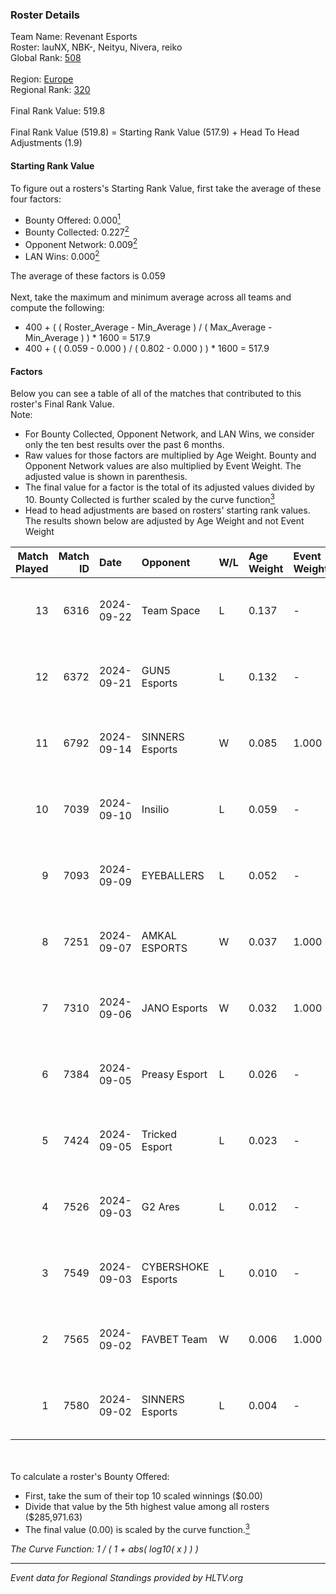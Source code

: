 ### Roster Details<br />
Team Name: Revenant Esports<br />
Roster: lauNX, NBK-, Neityu, Nivera, reiko<br />
Global Rank: [508](../../standings_global_2025_02_28.md)<br />
<br />
Region: [Europe]( ../../standings_europe_2025_02_28.md)<br />
Regional Rank: [320]( ../../standings_europe_2025_02_28.md)<br />
<br />
Final Rank Value:  519.8<br />
<br />
Final Rank Value (519.8) = Starting Rank Value (517.9) + Head To Head Adjustments (1.9)<br />

#### Starting Rank Value<br />
To figure out a rosters's Starting Rank Value, first take the average of these four factors:<br />
- Bounty Offered: 0.000[<sup>1</sup>](#table2)
- Bounty Collected: 0.227[<sup>2</sup>](#table1)
- Opponent Network: 0.009[<sup>2</sup>](#table1)
- LAN Wins: 0.000[<sup>2</sup>](#table1)

The average of these factors is 0.059<br />
<br />
Next, take the maximum and minimum average across all teams and compute the following:<br />
- 400 + ( ( Roster_Average - Min_Average ) / ( Max_Average - Min_Average ) ) * 1600 = 517.9
- 400 + ( ( 0.059 - 0.000 ) / ( 0.802 - 0.000 ) ) * 1600 = 517.9


#### Factors<br />
Below you can see a table of all of the matches that contributed to this roster's Final Rank Value.<br />
Note:<br />

- For Bounty Collected, Opponent Network, and LAN Wins, we consider only the ten best results over the past 6 months.
- Raw values for those factors are multiplied by Age Weight. Bounty and Opponent Network values are also multiplied by Event Weight. The adjusted value is shown in parenthesis.
- The final value for a factor is the total of its adjusted values divided by 10. Bounty Collected is further scaled by the curve function[<sup>3</sup>](#curveFunction)
- Head to head adjustments are based on rosters' starting rank values. The results shown below are adjusted by Age Weight and not Event Weight
<span id="table1"></span><br />


| Match Played | Match ID | Date       | Opponent           | W/L | Age Weight | Event Weight | Bounty Collected | Opponent Network | LAN Wins  | H2H Adj. | Roster                             |
| -: | -: | :- | :- | :- | :- | :- | :- | :- | :- | -: | :- |
|           13 |     6316 | 2024-09-22 | Team Space         | L   | 0.137      | -            | -                | -                | -         |    -2.16 | lauNX, NBK-, Nivera, reiko, tiziaN |
|           12 |     6372 | 2024-09-21 | GUN5 Esports       | L   | 0.132      | -            | -                | -                | -         |    -0.10 | lauNX, NBK-, Nivera, reiko, tiziaN |
|           11 |     6792 | 2024-09-14 | SINNERS Esports    | W   | 0.085      | 1.000        | 0.033 (0.003)    | 0.633 (0.054)    | 0 (0.000) |     2.63 | lauNX, NBK-, Neityu, Nivera, reiko |
|           10 |     7039 | 2024-09-10 | Insilio            | L   | 0.059      | -            | -                | -                | -         |    -0.37 | lauNX, NBK-, Nivera, reiko, tiziaN |
|            9 |     7093 | 2024-09-09 | EYEBALLERS         | L   | 0.052      | -            | -                | -                | -         |    -0.13 | lauNX, NBK-, Nivera, reiko, tiziaN |
|            8 |     7251 | 2024-09-07 | AMKAL ESPORTS      | W   | 0.037      | 1.000        | 0.002 (0.000)    | 0.533 (0.020)    | 0 (0.000) |     1.10 | 0SAMAS, lauNX, NBK-, Nivera, reiko |
|            7 |     7310 | 2024-09-06 | JANO Esports       | W   | 0.032      | 1.000        | 0.026 (0.001)    | 0.423 (0.014)    | 0 (0.000) |     0.97 | lauNX, NBK-, Nivera, reiko, tiziaN |
|            6 |     7384 | 2024-09-05 | Preasy Esport      | L   | 0.026      | -            | -                | -                | -         |    -0.07 | lauNX, NBK-, Nivera, reiko, tiziaN |
|            5 |     7424 | 2024-09-05 | Tricked Esport     | L   | 0.023      | -            | -                | -                | -         |    -0.05 | lauNX, NBK-, Nivera, reiko, tiziaN |
|            4 |     7526 | 2024-09-03 | G2 Ares            | L   | 0.012      | -            | -                | -                | -         |    -0.07 | lauNX, NBK-, Nivera, reiko, tiziaN |
|            3 |     7549 | 2024-09-03 | CYBERSHOKE Esports | L   | 0.010      | -            | -                | -                | -         |    -0.01 | lauNX, NBK-, Nivera, reiko, tiziaN |
|            2 |     7565 | 2024-09-02 | FAVBET Team        | W   | 0.006      | 1.000        | 0.038 (0.000)    | 0.969 (0.005)    | 0 (0.000) |     0.17 | lauNX, NBK-, Nivera, reiko, tiziaN |
|            1 |     7580 | 2024-09-02 | SINNERS Esports    | L   | 0.004      | -            | -                | -                | -         |    -0.00 | lauNX, NBK-, Nivera, reiko, tiziaN |

<br />
<span id="table2"></span><br />
To calculate a roster's Bounty Offered:<br />

- First, take the sum of their top 10 scaled winnings ($0.00)
- Divide that value by the 5th highest value among all rosters ($285,971.63)
- The final value (0.00) is scaled by the curve function.[<sup>3</sup>](#curveFunction)

<span id="curveFunction"></span>_The Curve Function: 1 / ( 1 + abs( log10( x ) ) )_<br />

---
_Event data for Regional Standings provided by HLTV.org_<br />
